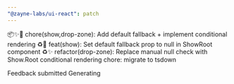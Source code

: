 ```yaml
---
"@zayne-labs/ui-react": patch
---
```


📦✨🔧 chore(show,drop-zone): Add default fallback + implement conditional rendering
♻️🔧 feat(show): Set default fallback prop to null in ShowRoot component
♻️✨ refactor(drop-zone): Replace manual null check with Show.Root conditional rendering
chore: migrate to tsdown

Feedback submitted
Generating
